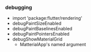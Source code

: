 ### debugging
  - import 'package:flutter/rendering'
  - debugPaintSizeEnabled
  - debugPaintBaselinesEnabled
  - debugPaintPointersEnabled
  - debugShowMaterialGrid
    - MatterialApp's named argument